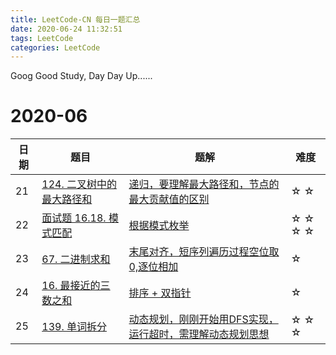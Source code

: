 ```yaml
---
title: LeetCode-CN 每日一题汇总
date: 2020-06-24 11:32:51
tags: LeetCode
categories: LeetCode
---
```




Goog Good Study, Day Day Up......
<!--more-->

# 2020-06
日期  | 题目  | 题解  |  难度
--|--------------------------------------|-------------------------------------------------------------------|-------------
21| [124. 二叉树中的最大路径和][44004149]  | [ 递归，要理解最大路径和，节点的最大贡献值的区别][e3010ff0]           |  ☆ ☆
22| [面试题 16.18. 模式匹配][76d40f3f]    | [根据模式枚举 ][1c9f7a75]                                           |  ☆ ☆ ☆ ☆
23| [67. 二进制求和][d7653bc8]            | [末尾对齐，短序列遍历过程空位取0,逐位相加][edfdc676]                  |  ☆
24| [16. 最接近的三数之和][c40f64d6]      |  [排序 + 双指针][8f8b5b96]                                          |  ☆
25| [139. 单词拆分][3a83ce19]            |  [动态规划，刚刚开始用DFS实现，运行超时，需理解动态规划思想][6039d227]  |  ☆ ☆ ☆

[44004149]: https://leetcode-cn.com/problems/binary-tree-maximum-path-sum/ "二叉树中的最大路径和"
[e3010ff0]: https://leetcode-cn.com/problems/binary-tree-maximum-path-sum/solution/er-cha-shu-zhong-de-zui-da-lu-jing-he-by-leetcode-/ "二叉树中的最大路径和题解"

[76d40f3f]: https://leetcode-cn.com/problems/pattern-matching-lcci/ "面试题 16.18. 模式匹配"
[1c9f7a75]: https://leetcode-cn.com/problems/pattern-matching-lcci/solution/mo-shi-pi-pei-by-leetcode-solution/  "面试题 16.18. 模式匹配题解"




[d7653bc8]: https://leetcode-cn.com/problems/add-binary/ "67. 二进制求和"
[edfdc676]: https://leetcode-cn.com/problems/add-binary/solution/hua-jie-suan-fa-67-er-jin-zhi-qiu-he-by-guanpengch/ "二进制求和题解"


[c40f64d6]: https://leetcode-cn.com/problems/3sum-closest/ "16. 最接近的三数之和"
[8f8b5b96]: https://leetcode-cn.com/problems/3sum-closest/solution/zui-jie-jin-de-san-shu-zhi-he-by-leetcode-solution/ "最接近的三数之和题解"


[3a83ce19]: https://leetcode-cn.com/problems/word-break/ "139. 单词拆分"
[6039d227]: https://leetcode-cn.com/problems/word-break/solution/dan-ci-chai-fen-by-leetcode-solution/ "单词拆分题解"
